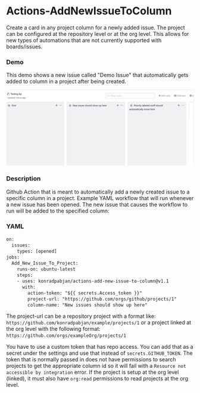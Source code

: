 # Actions-AddNewIssueToColumn

Create a card in any project column for a newly added issue. The project can be configured at the repository level or at the org level. This allows for new types of automations that are not currently supported with boards/issues.

### Demo

This demo shows a new issue called "Demo Issue" that automatically gets added to column in a project after being created.

![](demo.gif)

### Description

Github Action that is meant to automatically add a newly created issue to a specific column in a project. Example YAML workflow that will run whenever a new issue has been opened. The new issue that causes the workflow to run will be added to the specified column:

### YAML

```name: "New Issue Automation"
on:
  issues:
    types: [opened]
jobs:
  Add_New_Issue_To_Project:
    runs-on: ubuntu-latest
    steps:
    - uses: konradpabjan/actions-add-new-issue-to-column@v1.1
      with:
        action-token: "${{ secrets.Access_token }}"
        project-url: "https://github.com/orgs/github/projects/1"
        column-name: "New issues should show up here"
 ```

The project-url can be a repository project with a format like: `https://github.com/konradpabjan/example/projects/1` or a project linked at the org level with the following format: `https://github.com/orgs/exampleOrg/projects/1`

You have to use a custom token that has repo access. You can add that as a secret under the settings and use that instead of `secrets.GITHUB_TOKEN`. The token that is normally passed in does not have permissions to search projects to get the appropriate column id so it will fail with a `Resource not accessible by integration` error. If the project is setup at the org level (linked), it must also have `org:read` permissions to read projects at the org level.
